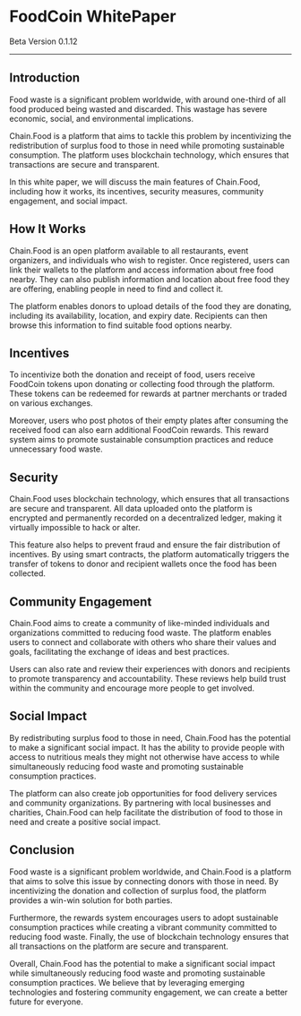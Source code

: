 # FoodCoin WhitePaper
Beta Version 0.1.12

---

## Introduction

Food waste is a significant problem worldwide, with around one-third of all food produced being wasted and discarded. This wastage has severe economic, social, and environmental implications.

Chain.Food is a platform that aims to tackle this problem by incentivizing the redistribution of surplus food to those in need while promoting sustainable consumption. The platform uses blockchain technology, which ensures that transactions are secure and transparent.

In this white paper, we will discuss the main features of Chain.Food, including how it works, its incentives, security measures, community engagement, and social impact.

## How It Works

Chain.Food is an open platform available to all restaurants, event organizers, and individuals who wish to register. Once registered, users can link their wallets to the platform and access information about free food nearby. They can also publish information and location about free food they are offering, enabling people in need to find and collect it.

The platform enables donors to upload details of the food they are donating, including its availability, location, and expiry date. Recipients can then browse this information to find suitable food options nearby.

## Incentives

To incentivize both the donation and receipt of food, users receive FoodCoin tokens upon donating or collecting food through the platform. These tokens can be redeemed for rewards at partner merchants or traded on various exchanges.

Moreover, users who post photos of their empty plates after consuming the received food can also earn additional FoodCoin rewards. This reward system aims to promote sustainable consumption practices and reduce unnecessary food waste.

## Security

Chain.Food uses blockchain technology, which ensures that all transactions are secure and transparent. All data uploaded onto the platform is encrypted and permanently recorded on a decentralized ledger, making it virtually impossible to hack or alter.

This feature also helps to prevent fraud and ensure the fair distribution of incentives. By using smart contracts, the platform automatically triggers the transfer of tokens to donor and recipient wallets once the food has been collected.

## Community Engagement

Chain.Food aims to create a community of like-minded individuals and organizations committed to reducing food waste. The platform enables users to connect and collaborate with others who share their values and goals, facilitating the exchange of ideas and best practices.

Users can also rate and review their experiences with donors and recipients to promote transparency and accountability. These reviews help build trust within the community and encourage more people to get involved.

## Social Impact

By redistributing surplus food to those in need, Chain.Food has the potential to make a significant social impact. It has the ability to provide people with access to nutritious meals they might not otherwise have access to while simultaneously reducing food waste and promoting sustainable consumption practices.

The platform can also create job opportunities for food delivery services and community organizations. By partnering with local businesses and charities, Chain.Food can help facilitate the distribution of food to those in need and create a positive social impact.

## Conclusion

Food waste is a significant problem worldwide, and Chain.Food is a platform that aims to solve this issue by connecting donors with those in need. By incentivizing the donation and collection of surplus food, the platform provides a win-win solution for both parties.

Furthermore, the rewards system encourages users to adopt sustainable consumption practices while creating a vibrant community committed to reducing food waste. Finally, the use of blockchain technology ensures that all transactions on the platform are secure and transparent.

Overall, Chain.Food has the potential to make a significant social impact while simultaneously reducing food waste and promoting sustainable consumption practices. We believe that by leveraging emerging technologies and fostering community engagement, we can create a better future for everyone.
